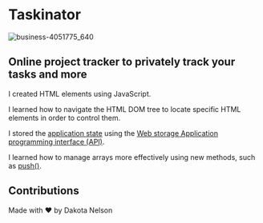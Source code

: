 # Taskinator

![business-4051775_640](https://user-images.githubusercontent.com/77229281/107890974-84d23e00-6ee1-11eb-9173-03a1f4a6b008.jpg)

## Online project tracker to privately track your tasks and more


I created HTML elements using JavaScript.

I learned how to navigate the HTML DOM tree to locate specific HTML elements in order to control them.

I stored the [application state](https://stackoverflow.com/questions/8102674/what-is-application-state#:~:text=Application%20state%20is%20stored%20in,retrieving%20information%20in%20a%20database.) using the [Web storage Application programming interface (API)](https://developer.mozilla.org/en-US/docs/Web/API/Web_Storage_API).

I learned how to manage arrays more effectively using new methods, such as [push()](https://developer.mozilla.org/en-US/docs/Web/JavaScript/Reference/Global_Objects/Array/push).
  
## Contributions
Made with ❤️ by Dakota Nelson
